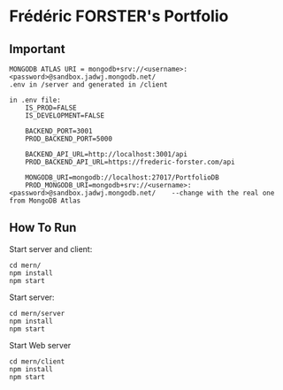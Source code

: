 # Frédéric FORSTER's Portfolio

## Important

```
MONGODB ATLAS URI = mongodb+srv://<username>:<password>@sandbox.jadwj.mongodb.net/
.env in /server and generated in /client

in .env file:
    IS_PROD=FALSE
    IS_DEVELOPMENT=FALSE
    
    BACKEND_PORT=3001
    PROD_BACKEND_PORT=5000
    
    BACKEND_API_URL=http://localhost:3001/api
    PROD_BACKEND_API_URL=https://frederic-forster.com/api
    
    MONGODB_URI=mongodb://localhost:27017/PortfolioDB
    PROD_MONGODB_URI=mongodb+srv://<username>:<password>@sandbox.jadwj.mongodb.net/    --change with the real one from MongoDB Atlas
```

## How To Run

Start server and client:
```
cd mern/
npm install
npm start
```

Start server:
```
cd mern/server
npm install
npm start
```

Start Web server
```
cd mern/client
npm install
npm start
```